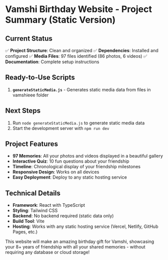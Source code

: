 # Vamshi Birthday Website - Project Summary (Static Version)

## Current Status

✅ **Project Structure**: Clean and organized
✅ **Dependencies**: Installed and configured
✅ **Media Files**: 97 files identified (86 photos, 6 videos)
✅ **Documentation**: Complete setup instructions

## Ready-to-Use Scripts

1. **`generateStaticMedia.js`** - Generates static media data from files in vamshieee folder

## Next Steps

1. Run `node generateStaticMedia.js` to generate static media data
2. Start the development server with `npm run dev`

## Project Features

- **97 Memories**: All your photos and videos displayed in a beautiful gallery
- **Interactive Quiz**: 10 fun questions about your friendship
- **Timeline**: Chronological display of your friendship milestones
- **Responsive Design**: Works on all devices
- **Easy Deployment**: Deploy to any static hosting service

## Technical Details

- **Framework**: React with TypeScript
- **Styling**: Tailwind CSS
- **Backend**: No backend required (static data only)
- **Build Tool**: Vite
- **Hosting**: Works with any static hosting service (Vercel, Netlify, GitHub Pages, etc.)

This website will make an amazing birthday gift for Vamshi, showcasing your 8+ years of friendship with all your shared memories - without requiring any database or cloud storage!